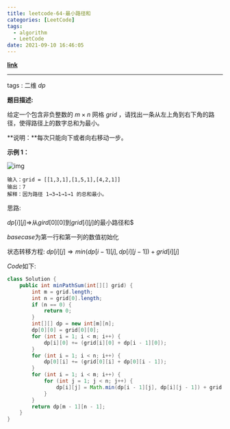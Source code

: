 ```yaml
---
title: leetcode-64-最小路径和
categories: [LeetCode]
tags:
  - algorithm
  - LeetCode
date: 2021-09-10 16:46:05
---
```


[**link**](https://leetcode-cn.com/problems/minimum-path-sum/submissions/)

<hr/>

tags : 二维 $dp$

**题目描述:**

给定一个包含非负整数的 $m\times n$ 网格 $grid$ ，请找出一条从左上角到右下角的路径，使得路径上的数字总和为最小。

**说明：**每次只能向下或者向右移动一步。

**示例 1：**

![img](https://gitee.com/cao_ziqiang/img/raw/master/20210910164749.jpeg)

```
输入：grid = [[1,3,1],[1,5,1],[4,2,1]]
输出：7
解释：因为路径 1→3→1→1→1 的总和最小。
```

思路:

$dp[i][j] \Rightarrow$从$gird[0][0]$到$grid[i][j]$的最小路径和$

$base case$为第一行和第一列的数值初始化

状态转移方程: $dp[i][j]\Rightarrow min(dp[i-1][j],dp[i][j-1])+grid[i][j]$

$Code$如下:

```java
class Solution {
    public int minPathSum(int[][] grid) {
        int m = grid.length;
        int n = grid[0].length;
        if (n == 0) {
            return 0;
        }
        int[][] dp = new int[m][n];
        dp[0][0] = grid[0][0];
        for (int i = 1; i < m; i++) {
            dp[i][0] += (grid[i][0] + dp[i - 1][0]);
        }
        for (int i = 1; i < n; i++) {
            dp[0][i] += (grid[0][i] + dp[0][i - 1]);
        }
        for (int i = 1; i < m; i++) {
            for (int j = 1; j < n; j++) {
                dp[i][j] = Math.min(dp[i - 1][j], dp[i][j - 1]) + grid[i][j];
            }
        }
        return dp[m - 1][n - 1];
    }
}
```

